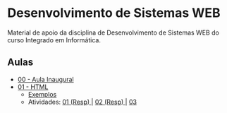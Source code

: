 # Desenvolvimento de Sistemas WEB
Material de apoio da disciplina de Desenvolvimento de Sistemas WEB do curso Integrado em Informática.

## Aulas
- <a href="aulas/00%20-%20Inaugural/00%20-%20Inaugural.pdf"> 00 - Aula Inaugural </a>
- <a href="aulas/01%20-%20HTML/01%20-%20HTML.pdf"> 01 - HTML </a>
  - <a href="aulas/01%20-%20HTML/exemplos"> Exemplos </a>
  - Atividades: 
    <a href="atividades/atv01/atv01.pdf"> 01 </a> <a href="atividades/atv01/resposta"> (Resp) </a> 
  | <a href="atividades/atv02/atv02.pdf"> 02 </a> <a href="atividades/atv02/resposta"> (Resp) </a> 
  | <a href="atividades/atv03/atv03.pdf"> 03 </a>  
